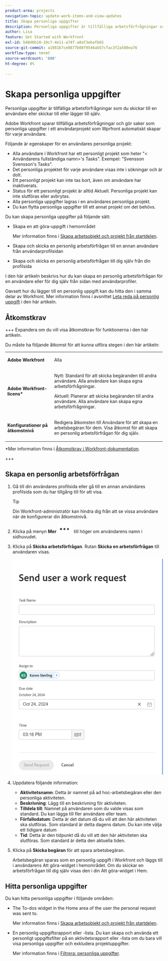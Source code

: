 ```yaml
---
product-area: projects
navigation-topic: update-work-items-and-view-updates
title: Skapa personliga uppgifter
description: Personliga uppgifter är tillfälliga arbetsförfrågningar som du skickar till en användare, till dig själv eller att göra-uppgifter som du skapar själv i hemområdet. Workfront sparar tillfälliga arbetsförfrågningar och gör objekt som personliga uppgifter.
author: Lisa
feature: Get Started with Workfront
exl-id: b40d6b10-19c7-4e11-a74f-a8af3ebafb65
source-git-commit: a1081b7ce0877b08f9546ab57cfac3f2a580ea76
workflow-type: tm+mt
source-wordcount: '680'
ht-degree: 0%

---
```


# Skapa personliga uppgifter

<!--Audited: 10/2024-->

Personliga uppgifter är tillfälliga arbetsförfrågningar som du skickar till en användare eller skickar till eller lägger till själv.

Adobe Workfront sparar tillfälliga arbetsförfrågningar och gör saker som personliga uppgifter i ett användarprojekt som Wprfront automatiskt skapar för varje användare.

Följande är egenskaper för en användares personliga projekt:

* Alla användare i Workfront har ett personligt projekt som heter &quot;&lt; Användarens fullständiga namn>&#39;s Tasks&quot;. Exempel: &quot;Svensson Svensson&#39;s Tasks&quot;.
* Det personliga projektet för varje användare visas inte i sökningar och är dolt.
* Ett personligt projekt kan inte tas bort, även om användare har inaktiverats.
* Status för ett personligt projekt är alltid Aktuell. Personliga projekt kan inte slutföras eller avbrytas.
* Alla personliga uppgifter lagras i en användares personliga projekt.
* Du kan flytta personliga uppgifter till ett annat projekt om det behövs.

Du kan skapa personliga uppgifter på följande sätt:

* Skapa en att göra-uppgift i hemområdet

  Mer information finns i [Skapa arbetsobjekt och projekt från startdelen](/help/quicksilver/workfront-basics/using-home/using-the-home-area/create-work-items-in-home.md).

* Skapa och skicka en personlig arbetsförfrågan till en annan användare från användarprofilsidan
* Skapa och skicka en personlig arbetsförfrågan till dig själv från din profilsida

I den här artikeln beskrivs hur du kan skapa en personlig arbetsförfrågan för en användare eller för dig själv från sidan med användarprofiler.

Oavsett hur du lägger till en personlig uppgift kan du hitta den i samma delar av Workfront. Mer information finns i avsnittet [Leta reda på personlig uppgift](#locate-personal-tasks) i den här artikeln.

## Åtkomstkrav

+++ Expandera om du vill visa åtkomstkrav för funktionerna i den här artikeln.

Du måste ha följande åtkomst för att kunna utföra stegen i den här artikeln:

<table style="table-layout:auto"> 
 <col> 
 </col> 
 <col> 
 </col> 
 <tbody> 
  <tr> 
   <td role="rowheader"><strong>Adobe Workfront</strong></td> 
   <td> <p>Alla</p> </td> 
  </tr> 
  <tr> 
   <td role="rowheader"><strong>Adobe Workfront-licens*</strong></td> 
   <td> 
   <p>Nytt: Standard för att skicka begäranden till andra användare. Alla användare kan skapa egna arbetsförfrågningar.</p> 
   <p>Aktuell: Planerar att skicka begäranden till andra användare. Alla användare kan skapa egna arbetsförfrågningar.</p>
    </td> 
  </tr> 
  <tr> 
   <td role="rowheader"><strong>Konfigurationer på åtkomstnivå</strong></td> 
   <td> <p>Redigera åtkomsten till Användare för att skapa en arbetsbegäran för dem. Visa åtkomst för att skapa en personlig arbetsförfrågan för dig själv. </p>
   </td> 
  </tr>

</tbody> 
</table>

*Mer information finns i [Åtkomstkrav i Workfront-dokumentation](/help/quicksilver/administration-and-setup/add-users/access-levels-and-object-permissions/access-level-requirements-in-documentation.md).

+++


## Skapa en personlig arbetsförfrågan

1. Gå till din användares profilsida eller gå till en annan användares profilsida som du har tillgång till för att visa.

   >[!TIP]
   >
   >Din Workfront-administratör kan hindra dig från att se vissa användare när de konfigurerar din åtkomstnivå.

1. Klicka på menyn **Mer** ![](assets/more-menu.png) till höger om användarens namn i sidhuvudet.
1. Klicka på **Skicka arbetsförfrågan**.
Rutan **Skicka en arbetsförfrågan** till användaren visas.

   ![](assets/personal-task-box.png)
1. Uppdatera följande information:

   * **Aktivitetsnamn**: Detta är namnet på ad hoc-arbetsbegäran eller den personliga aktiviteten.
   * **Beskrivning**: Lägg till en beskrivning för aktiviteten.
   * **Tilldela till**: Namnet på användaren som du valde visas som standard. Du kan lägga till fler användare eller team.
   * **Förfallodatum**: Detta är det datum då du vill att den här aktiviteten ska slutföras. Som standard är detta dagens datum. Du kan inte välja ett tidigare datum
   * **Tid**: Detta är den tidpunkt då du vill att den här aktiviteten ska slutföras. Som standard är detta den aktuella tiden.

1. Klicka på **Skicka begäran** för att spara arbetsbegäran.

   Arbetsbegäran sparas som en personlig uppgift i Workfront och läggs till i användarens Att göra-widget i hemområdet. Om du skickar en arbetsförfrågan till dig själv visas den i din Att göra-widget i Hem.


## Hitta personliga uppgifter

Du kan hitta personliga uppgifter i följande områden:

* The To-dos widget in the Home area of the user the personal request was sent to.

  Mer information finns i [Skapa arbetsobjekt och projekt från startdelen](/help/quicksilver/workfront-basics/using-home/using-the-home-area/create-work-items-in-home.md).

* En personlig uppgiftsrapport eller -lista. Du kan skapa och använda ett personligt uppgiftsfilter på en aktivitetsrapport eller -lista om du bara vill visa personliga uppgifter och exkludera projektuppgifter.

  Mer information finns i [Filtrera: personliga uppgifter](/help/quicksilver/reports-and-dashboards/reports/custom-view-filter-grouping-samples/filter-personal-tasks.md).
